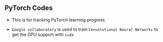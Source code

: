 ## PyTorch Codes

- This is for tracking PyTorch learning progress

- `Google collaboratory` is used to train `Convolutional Neural Networks` to get the GPU support with `cuda`
